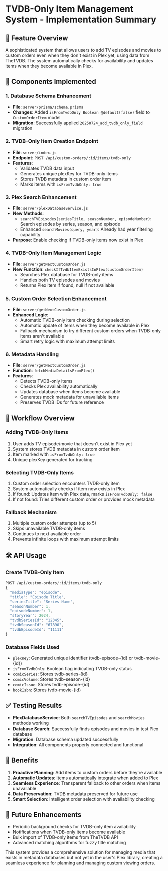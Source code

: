 # TVDB-Only Item Management System - Implementation Summary

## 🎯 Feature Overview
A sophisticated system that allows users to add TV episodes and movies to custom orders even when they don't exist in Plex yet, using data from TheTVDB. The system automatically checks for availability and updates items when they become available in Plex.

## 🔧 Components Implemented

### 1. Database Schema Enhancement
- **File**: `server/prisma/schema.prisma`
- **Changes**: Added `isFromTvdbOnly Boolean @default(false)` field to `CustomOrderItem` model
- **Migration**: Successfully applied `20250724_add_tvdb_only_field` migration

### 2. TVDB-Only Item Creation Endpoint
- **File**: `server/index.js`
- **Endpoint**: `POST /api/custom-orders/:id/items/tvdb-only`
- **Features**:
  - Validates TVDB data input
  - Generates unique plexKey for TVDB-only items
  - Stores TVDB metadata in custom order item
  - Marks items with `isFromTvdbOnly: true`

### 3. Plex Search Enhancement
- **File**: `server/plexDatabaseService.js`
- **New Methods**:
  - `searchTVEpisodes(seriesTitle, seasonNumber, episodeNumber)`: Search episodes by series, season, and episode
  - Enhanced `searchMovies(query, year)`: Already had year filtering capability
- **Purpose**: Enable checking if TVDB-only items now exist in Plex

### 4. TVDB-Only Item Management Logic
- **File**: `server/getNextCustomOrder.js`
- **New Function**: `checkIfTvdbItemExistsInPlex(customOrderItem)`
  - Searches Plex database for TVDB-only items
  - Handles both TV episodes and movies
  - Returns Plex item if found, null if not available

### 5. Custom Order Selection Enhancement
- **File**: `server/getNextCustomOrder.js`
- **Enhanced Logic**:
  - Automatic TVDB-only item checking during selection
  - Automatic update of items when they become available in Plex
  - Fallback mechanism to try different custom orders when TVDB-only items aren't available
  - Smart retry logic with maximum attempt limits

### 6. Metadata Handling
- **File**: `server/getNextCustomOrder.js`
- **Function**: `fetchMediaDetailsFromPlex()`
- **Features**:
  - Detects TVDB-only items
  - Checks Plex availability automatically
  - Updates database when items become available
  - Generates mock metadata for unavailable items
  - Preserves TVDB IDs for future reference

## 🔄 Workflow Overview

### Adding TVDB-Only Items
1. User adds TV episode/movie that doesn't exist in Plex yet
2. System stores TVDB metadata in custom order item
3. Item marked with `isFromTvdbOnly: true`
4. Unique plexKey generated for tracking

### Selecting TVDB-Only Items
1. Custom order selection encounters TVDB-only item
2. System automatically checks if item now exists in Plex
3. If found: Updates item with Plex data, marks `isFromTvdbOnly: false`
4. If not found: Tries different custom order or provides mock metadata

### Fallback Mechanism
1. Multiple custom order attempts (up to 5)
2. Skips unavailable TVDB-only items
3. Continues to next available order
4. Prevents infinite loops with maximum attempt limits

## 🛠️ API Usage

### Create TVDB-Only Item
```javascript
POST /api/custom-orders/:id/items/tvdb-only
{
  "mediaType": "episode",
  "title": "Episode Title",
  "seriesTitle": "Series Name",
  "seasonNumber": 1,
  "episodeNumber": 1,
  "storyYear": 2024,
  "tvdbSeriesId": "12345",
  "tvdbSeasonId": "67890",
  "tvdbEpisodeId": "11111"
}
```

### Database Fields Used
- `plexKey`: Generated unique identifier (tvdb-episode-{id} or tvdb-movie-{id})
- `isFromTvdbOnly`: Boolean flag indicating TVDB-only status
- `comicSeries`: Stores tvdb-series-{id}
- `comicVolume`: Stores tvdb-season-{id}
- `comicIssue`: Stores tvdb-episode-{id}
- `bookIsbn`: Stores tvdb-movie-{id}

## ✅ Testing Results
- **PlexDatabaseService**: Both `searchTVEpisodes` and `searchMovies` methods working
- **Database Search**: Successfully finds episodes and movies in test Plex database
- **Migration**: Database schema updated successfully
- **Integration**: All components properly connected and functional

## 🎉 Benefits
1. **Proactive Planning**: Add items to custom orders before they're available
2. **Automatic Updates**: Items automatically integrate when added to Plex
3. **Seamless Experience**: Transparent fallback to other orders when items unavailable
4. **Data Preservation**: TVDB metadata preserved for future use
5. **Smart Selection**: Intelligent order selection with availability checking

## 🔮 Future Enhancements
- Periodic background checks for TVDB-only item availability
- Notifications when TVDB-only items become available
- Bulk import of TVDB-only items from TheTVDB API
- Advanced matching algorithms for fuzzy title matching

This system provides a comprehensive solution for managing media that exists in metadata databases but not yet in the user's Plex library, creating a seamless experience for planning and managing custom viewing orders.
